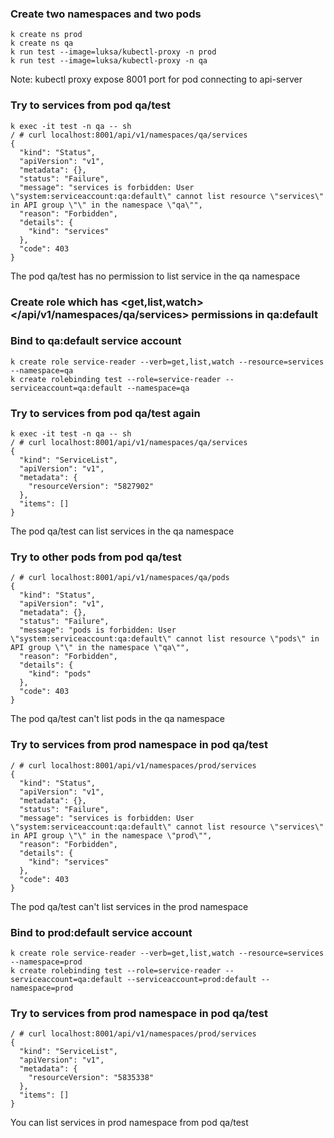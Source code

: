 ### Create two namespaces and two pods
```shell
k create ns prod
k create ns qa
k run test --image=luksa/kubectl-proxy -n prod
k run test --image=luksa/kubectl-proxy -n qa
```
Note: kubectl proxy expose 8001 port for pod connecting to api-server

### Try to <list> services from pod qa/test
```shell
k exec -it test -n qa -- sh
/ # curl localhost:8001/api/v1/namespaces/qa/services
{
  "kind": "Status",
  "apiVersion": "v1",
  "metadata": {},
  "status": "Failure",
  "message": "services is forbidden: User \"system:serviceaccount:qa:default\" cannot list resource \"services\" in API group \"\" in the namespace \"qa\"",
  "reason": "Forbidden",
  "details": {
    "kind": "services"
  },
  "code": 403
}
```
The pod qa/test has no permission to list service in the qa namespace

### Create role <service-reader> which has <get,list,watch> </api/v1/namespaces/qa/services> permissions in qa:default
### Bind <service-reader> to qa:default service account
```shell
k create role service-reader --verb=get,list,watch --resource=services --namespace=qa
k create rolebinding test --role=service-reader --serviceaccount=qa:default --namespace=qa
```

### Try to <list> services from pod qa/test again
```shell
k exec -it test -n qa -- sh
/ # curl localhost:8001/api/v1/namespaces/qa/services
{
  "kind": "ServiceList",
  "apiVersion": "v1",
  "metadata": {
    "resourceVersion": "5827902"
  },
  "items": []
}
```
The pod qa/test can list services in the qa namespace

### Try to <list> other pods from pod qa/test
```shell
/ # curl localhost:8001/api/v1/namespaces/qa/pods
{
  "kind": "Status",
  "apiVersion": "v1",
  "metadata": {},
  "status": "Failure",
  "message": "pods is forbidden: User \"system:serviceaccount:qa:default\" cannot list resource \"pods\" in API group \"\" in the namespace \"qa\"",
  "reason": "Forbidden",
  "details": {
    "kind": "pods"
  },
  "code": 403
}
```
The pod qa/test can't list pods in the qa namespace

### Try to <list> services from prod namespace in pod qa/test
```shell
/ # curl localhost:8001/api/v1/namespaces/prod/services
{
  "kind": "Status",
  "apiVersion": "v1",
  "metadata": {},
  "status": "Failure",
  "message": "services is forbidden: User \"system:serviceaccount:qa:default\" cannot list resource \"services\" in API group \"\" in the namespace \"prod\"",
  "reason": "Forbidden",
  "details": {
    "kind": "services"
  },
  "code": 403
}
```
The pod qa/test can't list services in the prod namespace

### Bind <service-reader> to prod:default service account
```shell
k create role service-reader --verb=get,list,watch --resource=services --namespace=prod
k create rolebinding test --role=service-reader --serviceaccount=qa:default --serviceaccount=prod:default --namespace=prod
```

### Try to <list> services from prod namespace in pod qa/test
```shell
/ # curl localhost:8001/api/v1/namespaces/prod/services
{
  "kind": "ServiceList",
  "apiVersion": "v1",
  "metadata": {
    "resourceVersion": "5835338"
  },
  "items": []
}
```
You can list services in prod namespace from pod qa/test